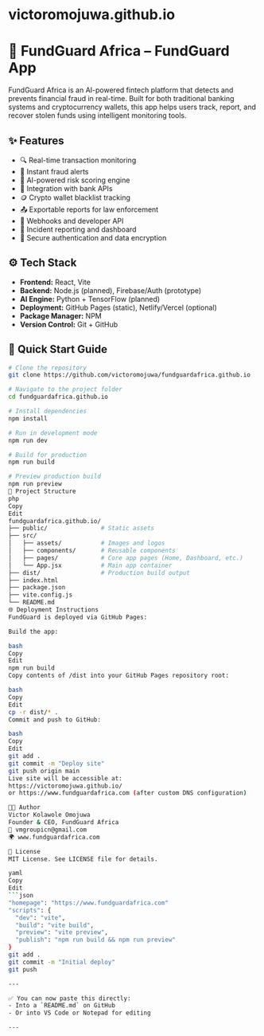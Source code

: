 # victoromojuwa.github.io
# 🚨 FundGuard Africa – FundGuard App

FundGuard Africa is an AI-powered fintech platform that detects and prevents financial fraud in real-time. Built for both traditional banking systems and cryptocurrency wallets, this app helps users track, report, and recover stolen funds using intelligent monitoring tools.

## ✨ Features

- 🔍 Real-time transaction monitoring  
- 🚨 Instant fraud alerts  
- 🧠 AI-powered risk scoring engine  
- 🏦 Integration with bank APIs  
- 🪙 Crypto wallet blacklist tracking  
- 📤 Exportable reports for law enforcement  
- 📡 Webhooks and developer API  
- 🧾 Incident reporting and dashboard  
- 🔐 Secure authentication and data encryption  

## ⚙️ Tech Stack

- **Frontend:** React, Vite  
- **Backend:** Node.js (planned), Firebase/Auth (prototype)  
- **AI Engine:** Python + TensorFlow (planned)  
- **Deployment:** GitHub Pages (static), Netlify/Vercel (optional)  
- **Package Manager:** NPM  
- **Version Control:** Git + GitHub  

## 🚀 Quick Start Guide

```bash
# Clone the repository
git clone https://github.com/victoromojuwa/fundguardafrica.github.io

# Navigate to the project folder
cd fundguardafrica.github.io

# Install dependencies
npm install

# Run in development mode
npm run dev

# Build for production
npm run build

# Preview production build
npm run preview
📁 Project Structure
php
Copy
Edit
fundguardafrica.github.io/
├── public/               # Static assets
├── src/
│   ├── assets/           # Images and logos
│   ├── components/       # Reusable components
│   ├── pages/            # Core app pages (Home, Dashboard, etc.)
│   └── App.jsx           # Main app container
├── dist/                 # Production build output
├── index.html
├── package.json
├── vite.config.js
└── README.md
🌐 Deployment Instructions
FundGuard is deployed via GitHub Pages:

Build the app:

bash
Copy
Edit
npm run build
Copy contents of /dist into your GitHub Pages repository root:

bash
Copy
Edit
cp -r dist/* .
Commit and push to GitHub:

bash
Copy
Edit
git add .
git commit -m "Deploy site"
git push origin main
Live site will be accessible at:
https://victoromojuwa.github.io/
or https://www.fundguardafrica.com (after custom DNS configuration)

🧑‍💼 Author
Victor Kolawole Omojuwa
Founder & CEO, FundGuard Africa
📧 vmgroupicn@gmail.com
🌍 www.fundguardafrica.com

📄 License
MIT License. See LICENSE file for details.

yaml
Copy
Edit
```json
"homepage": "https://www.fundguardafrica.com"
"scripts": {
  "dev": "vite",
  "build": "vite build",
  "preview": "vite preview",
  "publish": "npm run build && npm run preview"
}
git add .
git commit -m "Initial deploy"
git push

---

✅ You can now paste this directly:
- Into a `README.md` on GitHub
- Or into VS Code or Notepad for editing

---











